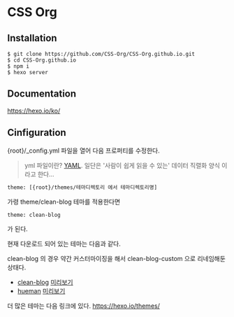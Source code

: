 # CSS Org

## Installation

```
$ git clone https://github.com/CSS-Org/CSS-Org.github.io.git
$ cd CSS-Org.github.io
$ npm i
$ hexo server
```

## Documentation
https://hexo.io/ko/

## Cinfiguration

{root}/_config.yml 파일을 열어 다음 프로퍼티를 수정한다.

> yml 파일이란?
[YAML](https://ko.wikipedia.org/wiki/YAML). 일단은 '사람이 쉽게 읽을 수 있는' 데이터 직렬화 양식 이라고 한다...

```sh
theme: [{root}/themes/테마디렉토리 에서 테마디렉토리명]
```

가령 theme/clean-blog 테마를 적용한다면

```sh
theme: clean-blog
```

가 된다.

현재 다운로드 되어 있는 테마는 다음과 같다.

clean-blog 의 경우 약간 커스터마이징을 해서 clean-blog-custom 으로 리네임해둔 상태다.

- [clean-blog](https://github.com/klugjo/hexo-theme-clean-blog) [미리보기](http://www.codeblocq.com/assets/projects/hexo-theme-clean-blog/)
- [hueman](https://github.com/ppoffice/hexo-theme-hueman) [미리보기](https://ppoffice.github.io/hexo-theme-hueman/)

더 많은 테마는 다음 링크에 있다.
https://hexo.io/themes/
